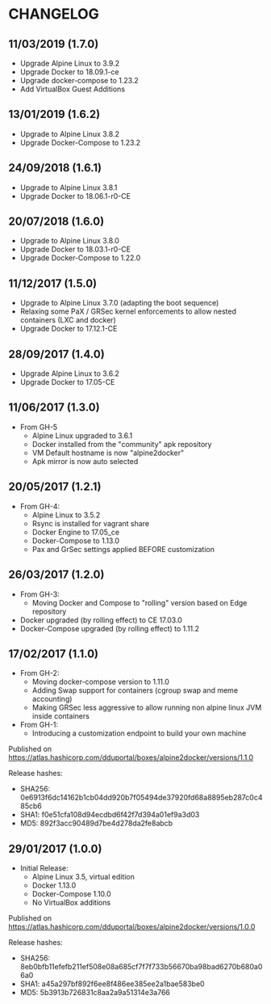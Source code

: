 # CHANGELOG

## 11/03/2019 (1.7.0)

- Upgrade Alpine Linux to 3.9.2
- Upgrade Docker to 18.09.1-ce
- Upgrade docker-compose to 1.23.2
- Add VirtualBox Guest Additions

## 13/01/2019 (1.6.2)

- Upgrade to Alpine Linux 3.8.2
- Upgrade Docker-Compose to 1.23.2

## 24/09/2018 (1.6.1)

- Upgrade to Alpine Linux 3.8.1
- Upgrade Docker to 18.06.1-r0-CE

## 20/07/2018 (1.6.0)

- Upgrade to Alpine Linux 3.8.0
- Upgrade Docker to 18.03.1-r0-CE
- Upgrade Docker-Compose to 1.22.0

## 11/12/2017 (1.5.0)

- Upgrade to Alpine Linux 3.7.0 (adapting the boot sequence)
- Relaxing some PaX / GRSec kernel enforcements to allow nested containers (LXC and docker)
- Upgrade Docker to 17.12.1-CE

## 28/09/2017 (1.4.0)

- Upgrade Alpine Linux to 3.6.2
- Upgrade Docker to 17.05-CE

## 11/06/2017 (1.3.0)

- From GH-5
  - Alpine Linux upgraded to 3.6.1
  - Docker installed from the "community" apk repository
  - VM Default hostname is now "alpine2docker"
  - Apk mirror is now auto selected

## 20/05/2017 (1.2.1)

- From GH-4:
  - Alpine Linux to 3.5.2
  - Rsync is installed for vagrant share
  - Docker Engine to 17.05_ce
  - Docker-Compose to 1.13.0
  - Pax and GrSec settings applied BEFORE customization

## 26/03/2017 (1.2.0)

- From GH-3:
  - Moving Docker and Compose to "rolling" version based on Edge repository
- Docker upgraded (by rolling effect) to CE 17.03.0
- Docker-Compose upgraded (by rolling effect) to 1.11.2

## 17/02/2017 (1.1.0)

- From GH-2:
  - Moving docker-compose version to 1.11.0
  - Adding Swap support for containers (cgroup swap and meme accounting)
  - Making GRSec less aggressive to allow running non alpine linux JVM inside containers
- From GH-1:
  - Introducing a customization endpoint to build your own machine

Published on <https://atlas.hashicorp.com/dduportal/boxes/alpine2docker/versions/1.1.0>

Release hashes:

- SHA256: 0e6913f6dc14162b1cb04dd920b7f05494de37920fd68a8895eb287c0c485cb6
- SHA1: f0e51cfa108d94ecdbd6f42f7d394a01ef9a3d03
- MD5: 892f3acc90489d7be4d278da2fe8abcb

## 29/01/2017 (1.0.0)

- Initial Release:
  - Alpine Linux 3.5, virtual edition
  - Docker 1.13.0
  - Docker-Compose 1.10.0
  - No VirtualBox additions

Published on <https://atlas.hashicorp.com/dduportal/boxes/alpine2docker/versions/1.0.0>

Release hashes:

- SHA256: 8eb0bfb11efefb211ef508e08a685cf7f7f733b56670ba98bad6270b680a06a0
- SHA1: a45a297bf892f6ee8f486ee385ee2a1bae583be0
- MD5: 5b3913b726831c8aa2a9a51314e3a766
